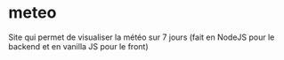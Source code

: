 # meteo
Site qui permet de visualiser la météo sur 7 jours (fait en NodeJS pour le backend et en vanilla JS pour le front)
